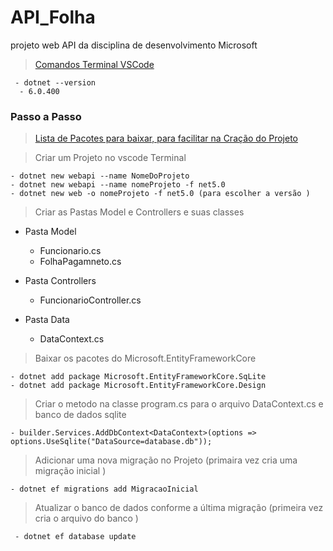 # API_Folha
projeto web API da disciplina de desenvolvimento Microsoft

> [ Comandos Terminal VSCode ](https://clover-tailor-90b.notion.site/CLI-C-ed19b7637e21473282fa6c0e400ff925)

     - dotnet --version 
      - 6.0.400


### Passo a Passo

>  [Lista de Pacotes para baixar, para facilitar na Cração do Projeto](https://www.notion.so/Configura-o-de-Ambiente-8479c4cafd8f4fea9911e1c3c6fc30e6)


> Criar um Projeto no vscode Terminal

    - dotnet new webapi --name NomeDoProjeto 
    - dotnet new webapi --name nomeProjeto -f net5.0
    - dotnet new web -o nomeProjeto -f net5.0 (para escolher a versão )
  
> Criar as Pastas Model e Controllers e suas classes

 * Pasta Model
 
    - Funcionario.cs
    - FolhaPagamneto.cs
    
 * Pasta Controllers
 
    - FuncionarioController.cs
    
  * Pasta Data
  
    - DataContext.cs
    
 > Baixar os pacotes do Microsoft.EntityFrameworkCore
 
    - dotnet add package Microsoft.EntityFrameworkCore.SqLite
    - dotnet add package Microsoft.EntityFrameworkCore.Design
 
 > Criar o metodo na classe program.cs para o arquivo DataContext.cs e banco de dados sqlite

    - builder.Services.AddDbContext<DataContext>(options => options.UseSqlite("DataSource=database.db"));
    
 >   Adicionar uma nova migração no Projeto (primaira vez cria uma migração inicial )

    - dotnet ef migrations add MigracaoInicial
    
 >  Atualizar o banco de dados conforme a última migração (primeira vez cria o arquivo do banco )

     - dotnet ef database update
    
    
 
 
    
   
  
  
